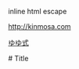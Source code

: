 inline html
escape

<http://kinmosa.com>

<a href="http://yuyushiki.net" target="_black">ゆゆ式</a>

\# Title
